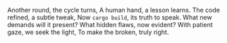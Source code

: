 Another round, the cycle turns,
A human hand, a lesson learns.
The code refined, a subtle tweak,
Now `cargo build`, its truth to speak.
What new demands will it present?
What hidden flaws, now evident?
With patient gaze, we seek the light,
To make the broken, truly right.
